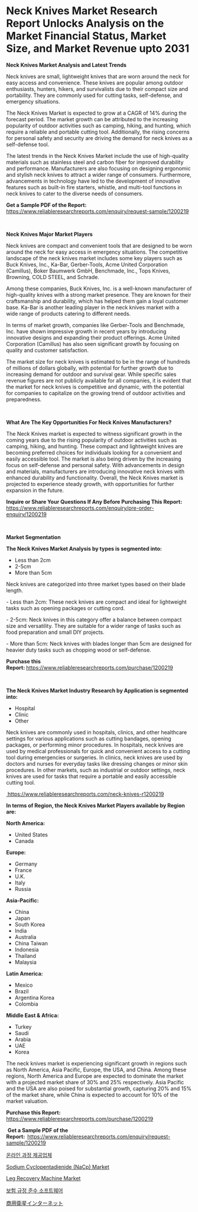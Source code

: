<p><h1>Neck Knives Market Research Report Unlocks Analysis on the Market Financial Status, Market Size, and Market Revenue upto 2031</h1></p><p><strong>Neck Knives Market Analysis and Latest Trends</strong></p>
<p><p>Neck knives are small, lightweight knives that are worn around the neck for easy access and convenience. These knives are popular among outdoor enthusiasts, hunters, hikers, and survivalists due to their compact size and portability. They are commonly used for cutting tasks, self-defense, and emergency situations.</p><p>The Neck Knives Market is expected to grow at a CAGR of 14% during the forecast period. The market growth can be attributed to the increasing popularity of outdoor activities such as camping, hiking, and hunting, which require a reliable and portable cutting tool. Additionally, the rising concerns for personal safety and security are driving the demand for neck knives as a self-defense tool.</p><p>The latest trends in the Neck Knives Market include the use of high-quality materials such as stainless steel and carbon fiber for improved durability and performance. Manufacturers are also focusing on designing ergonomic and stylish neck knives to attract a wider range of consumers. Furthermore, advancements in technology have led to the development of innovative features such as built-in fire starters, whistle, and multi-tool functions in neck knives to cater to the diverse needs of consumers.</p></p>
<p><strong>Get a Sample PDF of the Report:&nbsp;</strong> <a href="https://www.reliableresearchreports.com/enquiry/request-sample/1200219">https://www.reliableresearchreports.com/enquiry/request-sample/1200219</a></p>
<p>&nbsp;</p>
<p><strong>Neck Knives Major Market Players</strong></p>
<p><p>Neck knives are compact and convenient tools that are designed to be worn around the neck for easy access in emergency situations. The competitive landscape of the neck knives market includes some key players such as Buck Knives, Inc., Ka-Bar, Gerber-Tools, Acme United Corporation (Camillus), Boker Baumwerk GmbH, Benchmade, Inc., Tops Knives, Browning, COLD STEEL, and Schrade.</p><p>Among these companies, Buck Knives, Inc. is a well-known manufacturer of high-quality knives with a strong market presence. They are known for their craftsmanship and durability, which has helped them gain a loyal customer base. Ka-Bar is another leading player in the neck knives market with a wide range of products catering to different needs.</p><p>In terms of market growth, companies like Gerber-Tools and Benchmade, Inc. have shown impressive growth in recent years by introducing innovative designs and expanding their product offerings. Acme United Corporation (Camillus) has also seen significant growth by focusing on quality and customer satisfaction.</p><p>The market size for neck knives is estimated to be in the range of hundreds of millions of dollars globally, with potential for further growth due to increasing demand for outdoor and survival gear. While specific sales revenue figures are not publicly available for all companies, it is evident that the market for neck knives is competitive and dynamic, with the potential for companies to capitalize on the growing trend of outdoor activities and preparedness.</p></p>
<p>&nbsp;</p>
<p><strong>What Are The Key Opportunities For Neck Knives Manufacturers?</strong></p>
<p><p>The Neck Knives market is expected to witness significant growth in the coming years due to the rising popularity of outdoor activities such as camping, hiking, and hunting. These compact and lightweight knives are becoming preferred choices for individuals looking for a convenient and easily accessible tool. The market is also being driven by the increasing focus on self-defense and personal safety. With advancements in design and materials, manufacturers are introducing innovative neck knives with enhanced durability and functionality. Overall, the Neck Knives market is projected to experience steady growth, with opportunities for further expansion in the future.</p></p>
<p><strong>Inquire or Share Your Questions If Any Before Purchasing This Report:</strong> <a href="https://www.reliableresearchreports.com/enquiry/pre-order-enquiry/1200219">https://www.reliableresearchreports.com/enquiry/pre-order-enquiry/1200219</a></p>
<p>&nbsp;</p>
<p><strong>Market Segmentation</strong></p>
<p><strong>The Neck Knives Market Analysis by types is segmented into:</strong></p>
<p><ul><li>Less than 2cm</li><li>2-5cm</li><li>More than 5cm</li></ul></p>
<p><p>Neck knives are categorized into three market types based on their blade length. </p><p>- Less than 2cm: These neck knives are compact and ideal for lightweight tasks such as opening packages or cutting cord.</p><p>- 2-5cm: Neck knives in this category offer a balance between compact size and versatility. They are suitable for a wider range of tasks such as food preparation and small DIY projects.</p><p>- More than 5cm: Neck knives with blades longer than 5cm are designed for heavier duty tasks such as chopping wood or self-defense.</p></p>
<p><strong>Purchase this Report:&nbsp;</strong><a href="https://www.reliableresearchreports.com/purchase/1200219">https://www.reliableresearchreports.com/purchase/1200219</a></p>
<p>&nbsp;</p>
<p><strong>The Neck Knives Market Industry Research by Application is segmented into:</strong></p>
<p><ul><li>Hospital</li><li>Clinic</li><li>Other</li></ul></p>
<p><p>Neck knives are commonly used in hospitals, clinics, and other healthcare settings for various applications such as cutting bandages, opening packages, or performing minor procedures. In hospitals, neck knives are used by medical professionals for quick and convenient access to a cutting tool during emergencies or surgeries. In clinics, neck knives are used by doctors and nurses for everyday tasks like dressing changes or minor skin procedures. In other markets, such as industrial or outdoor settings, neck knives are used for tasks that require a portable and easily accessible cutting tool.</p></p>
<p><a href="https://www.reliableresearchreports.com/neck-knives-r1200219">&nbsp;https://www.reliableresearchreports.com/neck-knives-r1200219</a></p>
<p><strong>In terms of Region, the Neck Knives Market Players available by Region are:</strong></p>
<p>
    <p> <strong> North America: </strong>
        <ul>
            <li>United States</li>
            <li>Canada</li>
        </ul>
        </p> 
    <p> <strong> Europe: </strong>
        <ul>
            <li>Germany</li>
            <li>France</li>
            <li>U.K.</li>
            <li>Italy</li>
            <li>Russia</li>
        </ul>
        </p> 
    <p> <strong> Asia-Pacific: </strong>
        <ul>
            <li>China</li>
            <li>Japan</li>
            <li>South Korea</li>
            <li>India</li>
            <li>Australia</li>
            <li>China Taiwan</li>
            <li>Indonesia</li>
            <li>Thailand</li>
            <li>Malaysia</li>
        </ul>
        </p> 
    <p> <strong> Latin America: </strong>
        <ul>
            <li>Mexico</li>
            <li>Brazil</li>
            <li>Argentina Korea</li>
            <li>Colombia</li>
        </ul>
        </p> 
    <p> <strong> Middle East & Africa: </strong>
        <ul>
            <li>Turkey</li>
            <li>Saudi</li>
            <li>Arabia</li>
            <li>UAE</li>
            <li>Korea</li>
        </ul>
    </p>
    </p>
<p><p>The neck knives market is experiencing significant growth in regions such as North America, Asia Pacific, Europe, the USA, and China. Among these regions, North America and Europe are expected to dominate the market with a projected market share of 30% and 25% respectively. Asia Pacific and the USA are also poised for substantial growth, capturing 20% and 15% of the market share, while China is expected to account for 10% of the market valuation.</p></p>
<p><strong>Purchase this Report: </strong><a href="https://www.reliableresearchreports.com/purchase/1200219">https://www.reliableresearchreports.com/purchase/1200219</a></p>
<p>&nbsp;<strong>Get a Sample PDF of the Report:&nbsp;&nbsp;</strong><a href="https://www.reliableresearchreports.com/enquiry/request-sample/1200219">https://www.reliableresearchreports.com/enquiry/request-sample/1200219</a></p>
<p><strong></strong></p>
<p><p><a href="https://medium.com/@tammyholmes1955/%EC%98%A8%EB%9D%BC%EC%9D%B8-%EC%BD%94%EC%8A%A4-%EC%A0%9C%EA%B3%B5-%EC%97%85%EC%B2%B4-%EC%8B%9C%EC%9E%A5-%EA%B7%9C%EB%AA%A8%EB%8A%94-%EC%84%B8%EA%B3%84-%EC%82%B0%EC%97%85%EC%97%90%EC%84%9C-%EC%B5%9C%EC%A0%81%EC%9D%98-%EB%A7%88%EC%BC%80%ED%8C%85-%EC%B1%84%EB%84%90%EC%9D%84-%EB%B3%B4%EC%97%AC%EC%A4%8D%EB%8B%88%EB%8B%A4-e277350f8210">온라인 과정 제공업체</a></p><p><a href="https://issuu.com/reportprime-2/docs/sodium-cyclopentadienide-nacp-market-size-2030.ppt">Sodium Cyclopentadienide (NaCp) Market</a></p><p><a href="https://github.com/gladysalidde/Market-Research-Report-List-1/blob/main/leg-recovery-machine-market.md">Leg Recovery Machine Market</a></p><p><a href="https://medium.com/@allanchulist567567jdf/%EB%B3%B4%ED%97%98-%EC%A4%80%EC%88%98-%EC%86%8C%ED%94%84%ED%8A%B8%EC%9B%A8%EC%96%B4-%EC%8B%9C%EC%9E%A5-%EC%A0%84%EB%A7%9D-%EC%82%B0%EC%97%85-%EA%B0%9C%EC%9A%94-%EB%B0%8F-%EC%98%88%EC%B8%A1-2024%EB%85%84%EB%B6%80%ED%84%B0-2031%EB%85%84%EA%B9%8C%EC%A7%80-225582a2f10f">보험 규정 준수 소프트웨어</a></p><p><a href="https://medium.com/@jackpeters644/%E5%95%86%E7%94%A8%E8%A1%9B%E6%98%9F%E3%82%A4%E3%83%B3%E3%82%BF%E3%83%BC%E3%83%8D%E3%83%83%E3%83%88%E5%B8%82%E5%A0%B4%E3%81%AE%E8%A6%8F%E6%A8%A1%E3%81%AF-%E3%82%B0%E3%83%AD%E3%83%BC%E3%83%90%E3%83%AB%E7%94%A3%E6%A5%AD%E3%81%AB%E3%81%8A%E3%81%91%E3%82%8B%E6%9C%80%E9%81%A9%E3%81%AA%E3%83%9E%E3%83%BC%E3%82%B1%E3%83%86%E3%82%A3%E3%83%B3%E3%82%B0%E3%83%81%E3%83%A3%E3%83%8D%E3%83%AB%E3%82%92%E7%A4%BA%E3%81%97%E3%81%A6%E3%81%84%E3%81%BE%E3%81%99-d058d3d6ec0b">商用衛星インターネット</a></p></p>